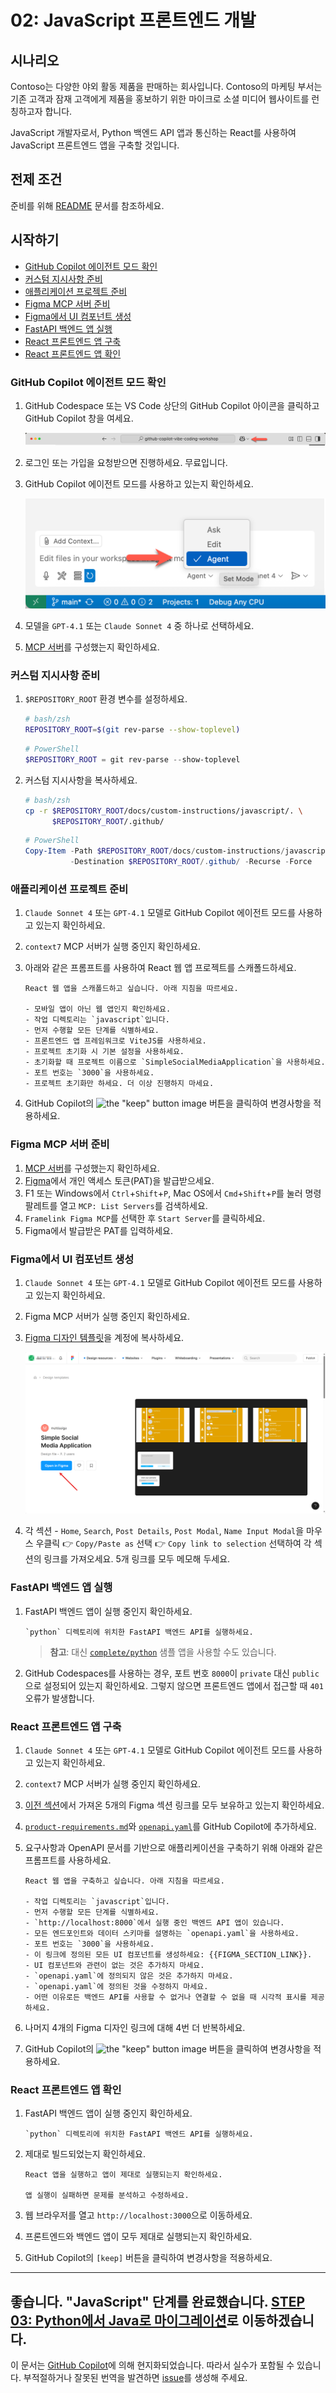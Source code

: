 # 02: JavaScript 프론트엔드 개발

## 시나리오

Contoso는 다양한 야외 활동 제품을 판매하는 회사입니다. Contoso의 마케팅 부서는 기존 고객과 잠재 고객에게 제품을 홍보하기 위한 마이크로 소셜 미디어 웹사이트를 런칭하고자 합니다.

JavaScript 개발자로서, Python 백엔드 API 앱과 통신하는 React를 사용하여 JavaScript 프론트엔드 앱을 구축할 것입니다.

## 전제 조건

준비를 위해 [README](../README.md) 문서를 참조하세요.

## 시작하기

- [GitHub Copilot 에이전트 모드 확인](#github-copilot-에이전트-모드-확인)
- [커스텀 지시사항 준비](#커스텀-지시사항-준비)
- [애플리케이션 프로젝트 준비](#애플리케이션-프로젝트-준비)
- [Figma MCP 서버 준비](#figma-mcp-서버-준비)
- [Figma에서 UI 컴포넌트 생성](#figma에서-ui-컴포넌트-생성)
- [FastAPI 백엔드 앱 실행](#fastapi-백엔드-앱-실행)
- [React 프론트엔드 앱 구축](#react-프론트엔드-앱-구축)
- [React 프론트엔드 앱 확인](#react-프론트엔드-앱-확인)

### GitHub Copilot 에이전트 모드 확인

1. GitHub Codespace 또는 VS Code 상단의 GitHub Copilot 아이콘을 클릭하고 GitHub Copilot 창을 여세요.

   ![Open GitHub Copilot Chat](../../../docs/images/setup-02.png)

1. 로그인 또는 가입을 요청받으면 진행하세요. 무료입니다.
1. GitHub Copilot 에이전트 모드를 사용하고 있는지 확인하세요.

   ![GitHub Copilot Agent Mode](../../../docs/images/setup-03.png)

1. 모델을 `GPT-4.1` 또는 `Claude Sonnet 4` 중 하나로 선택하세요.
1. [MCP 서버](./00-setup.md#mcp-서버-설정)를 구성했는지 확인하세요.

### 커스텀 지시사항 준비

1. `$REPOSITORY_ROOT` 환경 변수를 설정하세요.

   ```bash
   # bash/zsh
   REPOSITORY_ROOT=$(git rev-parse --show-toplevel)
   ```

   ```powershell
   # PowerShell
   $REPOSITORY_ROOT = git rev-parse --show-toplevel
   ```

1. 커스텀 지시사항을 복사하세요.

    ```bash
    # bash/zsh
    cp -r $REPOSITORY_ROOT/docs/custom-instructions/javascript/. \
          $REPOSITORY_ROOT/.github/
    ```

    ```powershell
    # PowerShell
    Copy-Item -Path $REPOSITORY_ROOT/docs/custom-instructions/javascript/* `
              -Destination $REPOSITORY_ROOT/.github/ -Recurse -Force
    ```

### 애플리케이션 프로젝트 준비

1. `Claude Sonnet 4` 또는 `GPT-4.1` 모델로 GitHub Copilot 에이전트 모드를 사용하고 있는지 확인하세요.
1. `context7` MCP 서버가 실행 중인지 확인하세요.
1. 아래와 같은 프롬프트를 사용하여 React 웹 앱 프로젝트를 스캐폴드하세요.

    ```text
    React 웹 앱을 스캐폴드하고 싶습니다. 아래 지침을 따르세요.
    
    - 모바일 앱이 아닌 웹 앱인지 확인하세요.
    - 작업 디렉토리는 `javascript`입니다.
    - 먼저 수행할 모든 단계를 식별하세요.
    - 프론트엔드 앱 프레임워크로 ViteJS를 사용하세요.
    - 프로젝트 초기화 시 기본 설정을 사용하세요.
    - 초기화할 때 프로젝트 이름으로 `SimpleSocialMediaApplication`을 사용하세요.
    - 포트 번호는 `3000`을 사용하세요.
    - 프로젝트 초기화만 하세요. 더 이상 진행하지 마세요.
    ```

1. GitHub Copilot의 ![the "keep" button image](https://img.shields.io/badge/keep-blue) 버튼을 클릭하여 변경사항을 적용하세요.

### Figma MCP 서버 준비

1. [MCP 서버](./00-setup.md#mcp-서버-설정)를 구성했는지 확인하세요.
1. [Figma](https://www.figma.com/)에서 개인 액세스 토큰(PAT)을 발급받으세요.
1. F1 또는 Windows에서 `Ctrl`+`Shift`+`P`, Mac OS에서 `Cmd`+`Shift`+`P`를 눌러 명령 팔레트를 열고 `MCP: List Servers`를 검색하세요.
1. `Framelink Figma MCP`를 선택한 후 `Start Server`를 클릭하세요.
1. Figma에서 발급받은 PAT를 입력하세요.

### Figma에서 UI 컴포넌트 생성

1. `Claude Sonnet 4` 또는 `GPT-4.1` 모델로 GitHub Copilot 에이전트 모드를 사용하고 있는지 확인하세요.
1. Figma MCP 서버가 실행 중인지 확인하세요.
1. [Figma 디자인 템플릿](https://www.figma.com/community/file/1495954632647006209)을 계정에 복사하세요.

   ![Figma design template page](../../../docs/images/javascript-01.png)

1. 각 섹션 - `Home`, `Search`, `Post Details`, `Post Modal`, `Name Input Modal`을 마우스 우클릭 👉 `Copy/Paste as` 선택 👉 `Copy link to selection` 선택하여 각 섹션의 링크를 가져오세요. 5개 링크를 모두 메모해 두세요.

### FastAPI 백엔드 앱 실행

1. FastAPI 백엔드 앱이 실행 중인지 확인하세요.

    ```text
    `python` 디렉토리에 위치한 FastAPI 백엔드 API를 실행하세요.
    ```

   > **참고**: 대신 [`complete/python`](../complete/python/) 샘플 앱을 사용할 수도 있습니다.

1. GitHub Codespaces를 사용하는 경우, 포트 번호 `8000`이 `private` 대신 `public`으로 설정되어 있는지 확인하세요. 그렇지 않으면 프론트엔드 앱에서 접근할 때 `401` 오류가 발생합니다.

### React 프론트엔드 앱 구축

1. `Claude Sonnet 4` 또는 `GPT-4.1` 모델로 GitHub Copilot 에이전트 모드를 사용하고 있는지 확인하세요.
1. `context7` MCP 서버가 실행 중인지 확인하세요.
1. [이전 섹션](#figma에서-ui-컴포넌트-생성)에서 가져온 5개의 Figma 섹션 링크를 모두 보유하고 있는지 확인하세요.
1. [`product-requirements.md`](../product-requirements.md)와 [`openapi.yaml`](../openapi.yaml)를 GitHub Copilot에 추가하세요.
1. 요구사항과 OpenAPI 문서를 기반으로 애플리케이션을 구축하기 위해 아래와 같은 프롬프트를 사용하세요.

    ```text
    React 웹 앱을 구축하고 싶습니다. 아래 지침을 따르세요.
    
    - 작업 디렉토리는 `javascript`입니다.
    - 먼저 수행할 모든 단계를 식별하세요.
    - `http://localhost:8000`에서 실행 중인 백엔드 API 앱이 있습니다.
    - 모든 엔드포인트와 데이터 스키마를 설명하는 `openapi.yaml`을 사용하세요.
    - 포트 번호는 `3000`을 사용하세요.
    - 이 링크에 정의된 모든 UI 컴포넌트를 생성하세요: {{FIGMA_SECTION_LINK}}.
    - UI 컴포넌트와 관련이 없는 것은 추가하지 마세요.
    - `openapi.yaml`에 정의되지 않은 것은 추가하지 마세요.
    - `openapi.yaml`에 정의된 것을 수정하지 마세요.
    - 어떤 이유로든 백엔드 API를 사용할 수 없거나 연결할 수 없을 때 시각적 표시를 제공하세요.
    ```

1. 나머지 4개의 Figma 디자인 링크에 대해 4번 더 반복하세요.
1. GitHub Copilot의 ![the "keep" button image](https://img.shields.io/badge/keep-blue) 버튼을 클릭하여 변경사항을 적용하세요.

### React 프론트엔드 앱 확인

1. FastAPI 백엔드 앱이 실행 중인지 확인하세요.

    ```text
    `python` 디렉토리에 위치한 FastAPI 백엔드 API를 실행하세요.
    ```

1. 제대로 빌드되었는지 확인하세요.

    ```text
    React 앱을 실행하고 앱이 제대로 실행되는지 확인하세요.

    앱 실행이 실패하면 문제를 분석하고 수정하세요.
    ```

1. 웹 브라우저를 열고 `http://localhost:3000`으로 이동하세요.
1. 프론트엔드와 백엔드 앱이 모두 제대로 실행되는지 확인하세요.
1. GitHub Copilot의 `[keep]` 버튼을 클릭하여 변경사항을 적용하세요.

---

좋습니다. "JavaScript" 단계를 완료했습니다. [STEP 03: Python에서 Java로 마이그레이션](./03-java.md)로 이동하겠습니다.
---

이 문서는 [GitHub Copilot](https://docs.github.com/copilot/about-github-copilot/what-is-github-copilot)에 의해 현지화되었습니다. 따라서 실수가 포함될 수 있습니다. 부적절하거나 잘못된 번역을 발견하면 [issue](../../issues)를 생성해 주세요.
